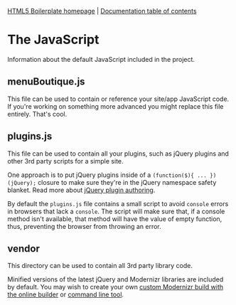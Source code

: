 [HTML5 Boilerplate homepage](https://html5boilerplate.com/) | [Documentation
table of contents](TOC.md)

# The JavaScript

Information about the default JavaScript included in the project.

## menuBoutique.js

This file can be used to contain or reference your site/app JavaScript code.
If you're working on something more advanced you might replace this file
entirely. That's cool. 

## plugins.js

This file can be used to contain all your plugins, such as jQuery plugins and
other 3rd party scripts for a simple site.

One approach is to put jQuery plugins inside of a `(function($){ ...
})(jQuery);` closure to make sure they're in the jQuery namespace safety
blanket. Read more about [jQuery plugin
authoring](https://learn.jquery.com/plugins/#Getting_Started).

By default the `plugins.js` file contains a small script to avoid `console`
errors in browsers that lack a `console`. The script will make sure that, if
a console method isn't available, that method will have the value of empty
function, thus, preventing the browser from throwing an error.

## vendor

This directory can be used to contain all 3rd party library code.

Minified versions of the latest jQuery and Modernizr libraries are included by
default. You may wish to create your own [custom Modernizr
build with the online builder](https://www.modernizr.com/download/) or [command
line tool](https://modernizr.com/docs#command-line-config).
